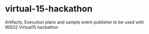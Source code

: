 # virtual-15-hackathon
Artifacts, Execution plans and sample event publisher to be used with WSO2 Virtual15 hackathon
